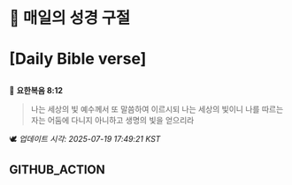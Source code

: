 # 🙏 매일의 성경 구절
# [Daily Bible verse]
##
<!-- START_BIBLE_VERSE -->
📖 **요한복음 8:12**
> 나는 세상의 빛 예수께서 또 말씀하여 이르시되 나는 세상의 빛이니 나를 따르는 자는 어둠에 다니지 아니하고 생명의 빛을 얻으리라

🕊️ _업데이트 시각: 2025-07-19 17:49:21 KST_
  <!-- END_BIBLE_VERSE -->
## GITHUB_ACTION
